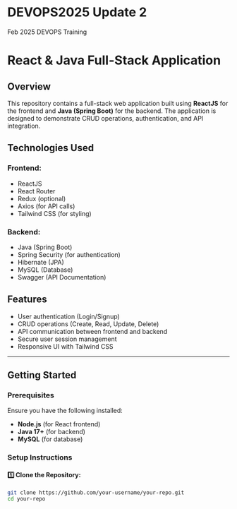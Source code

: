 # DEVOPS2025 Update 2
Feb 2025 DEVOPS Training 
# React & Java Full-Stack Application

## Overview
This repository contains a full-stack web application built using **ReactJS** for the frontend and **Java (Spring Boot)** for the backend. The application is designed to demonstrate CRUD operations, authentication, and API integration.

## Technologies Used

### Frontend:
- ReactJS
- React Router
- Redux (optional)
- Axios (for API calls)
- Tailwind CSS (for styling)

### Backend:
- Java (Spring Boot)
- Spring Security (for authentication)
- Hibernate (JPA)
- MySQL (Database)
- Swagger (API Documentation)

## Features
- User authentication (Login/Signup)
- CRUD operations (Create, Read, Update, Delete)
- API communication between frontend and backend
- Secure user session management
- Responsive UI with Tailwind CSS

---

## Getting Started

### Prerequisites
Ensure you have the following installed:
- **Node.js** (for React frontend)
- **Java 17+** (for backend)
- **MySQL** (for database)

### Setup Instructions

#### 1️⃣ Clone the Repository:
```bash
git clone https://github.com/your-username/your-repo.git
cd your-repo
